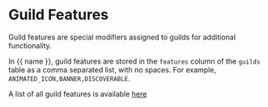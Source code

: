 # Guild Features

Guild features are special modifiers assigned to guilds for additional functionality.

In {{ name }}, guild features are stored in the `features` column of the `guilds` table as a comma separated list, with no spaces.
For example, `ANIMATED_ICON,BANNER,DISCOVERABLE`.

A list of all guild features is available [here](https://github.com/Delitefully/DiscordLists#guild-feature-glossary)
